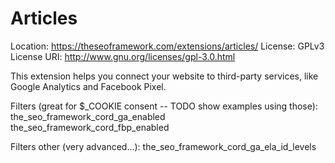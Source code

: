 # Articles
Location: https://theseoframework.com/extensions/articles/
License: GPLv3
License URI: http://www.gnu.org/licenses/gpl-3.0.html

This extension helps you connect your website to third-party services, like Google Analytics and Facebook Pixel.

Filters (great for $_COOKIE consent -- TODO show examples using those):
the_seo_framework_cord_ga_enabled
the_seo_framework_cord_fbp_enabled

Filters other (very advanced...):
the_seo_framework_cord_ga_ela_id_levels
